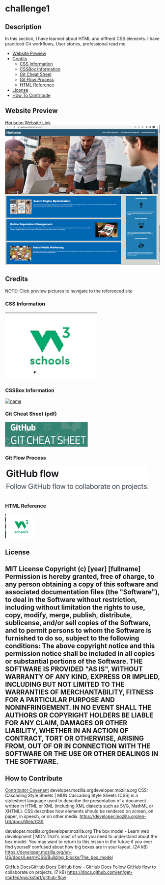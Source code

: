 # challenge1
## Description
In this section, I have learned about HTML and diffrent CSS elements. I have practiced Git workflows, User stories, professional read me.
- [Website Preview](#website-preview)
- [Credits](#credits)
    - [CSS Information](#css-information)
    - [CSSBox Information](#cssbox-information)
    - [Git Cheat Sheet](#git-cheat-sheet-pdf)
    - [Git Flow Process](#git-flow-process)
    - [HTML Reference](#html-reference)
- [License](#license)
- [How To Contribute](#how-to-contribute)
## Website Preview
[Horiseon Website Link](https://estee3.github.io/Accessability-Refactoring/)
![alt text](assets/images/Website.png)
## Credits
NOTE: Click preview pictures to navigate to the referenced site
### CSS Information
[![name](assets/images/CSS.png)](https://developer.mozilla.org/en-US/docs/Web/CSS)
### CSSBox Information
[![name](assets/images/CSSBox.png)](https://developer.mozilla.org/en-US/docs/Learn/CSS/Building_blocks/The_box_model)
### Git Cheat Sheet (pdf)
[![name](assets/images/GitCheatSheet.png)](https://education.github.com/git-cheat-sheet-education.pdf)
### Git Flow Process
[![name](assets/images/GitFlow.png)](https://docs.github.com/en/get-started/quickstart/github-flow)
### HTML Reference
[![name](assets/images/HTMLReference.png)](https://www.w3schools.com/tags/tag_meta.asp)
## License
MIT License
Copyright (c) [year] [fullname]
Permission is hereby granted, free of charge, to any person obtaining a copy
of this software and associated documentation files (the "Software"), to deal
in the Software without restriction, including without limitation the rights
to use, copy, modify, merge, publish, distribute, sublicense, and/or sell
copies of the Software, and to permit persons to whom the Software is
furnished to do so, subject to the following conditions:
The above copyright notice and this permission notice shall be included in all
copies or substantial portions of the Software.
THE SOFTWARE IS PROVIDED "AS IS", WITHOUT WARRANTY OF ANY KIND, EXPRESS OR
IMPLIED, INCLUDING BUT NOT LIMITED TO THE WARRANTIES OF MERCHANTABILITY,
FITNESS FOR A PARTICULAR PURPOSE AND NONINFRINGEMENT. IN NO EVENT SHALL THE
AUTHORS OR COPYRIGHT HOLDERS BE LIABLE FOR ANY CLAIM, DAMAGES OR OTHER
LIABILITY, WHETHER IN AN ACTION OF CONTRACT, TORT OR OTHERWISE, ARISING FROM,
OUT OF OR IN CONNECTION WITH THE SOFTWARE OR THE USE OR OTHER DEALINGS IN THE
SOFTWARE.
---
## How to Contribute
[Contributor Covenant](https://www.contributor-covenant.org/)
developer.mozilla.orgdeveloper.mozilla.org
CSS: Cascading Style Sheets | MDN
Cascading Style Sheets (CSS) is a stylesheet language used to describe the presentation of a document written in HTML or XML (including XML dialects such as SVG, MathML or XHTML). CSS describes how elements should be rendered on screen, on paper, in speech, or on other media.
https://developer.mozilla.org/en-US/docs/Web/CSS

developer.mozilla.orgdeveloper.mozilla.org
The box model - Learn web development | MDN
That's most of what you need to understand about the box model. You may want to return to this lesson in the future if you ever find yourself confused about how big boxes are in your layout. (24 kB)
https://developer.mozilla.org/en-US/docs/Learn/CSS/Building_blocks/The_box_model

GitHub DocsGitHub Docs
GitHub flow - GitHub Docs
Follow GitHub flow to collaborate on projects. (7 kB)
https://docs.github.com/en/get-started/quickstart/github-flow